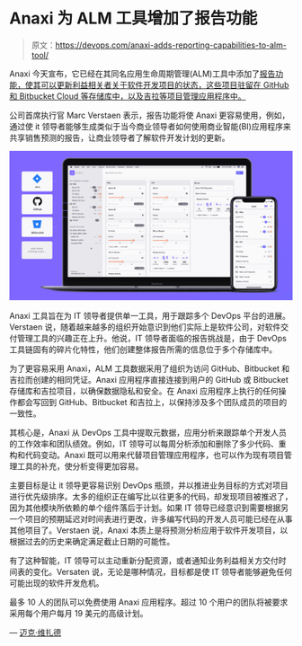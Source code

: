 # Anaxi 为 ALM 工具增加了报告功能

> 原文：<https://devops.com/anaxi-adds-reporting-capabilities-to-alm-tool/>

Anaxi 今天宣布，它已经在其同名应用生命周期管理(ALM)工具中添加了[报告功能，使其可以更新利益相关者关于软件开发项目的状态，这些项目驻留在 GitHub 和 Bitbucket Cloud 等存储库中，以及吉拉等项目管理应用程序中。](https://www.globenewswire.com/news-release/2019/10/17/1931468/0/en/Anaxi-Adds-Reporting-and-Sharing-Capabilities-to-Provide-Unprecedented-Visibility-into-Software-Development.html)

公司首席执行官 Marc Verstaen 表示，报告功能将使 Anaxi 更容易使用，例如，通过使 it 领导者能够生成类似于当今商业领导者如何使用商业智能(BI)应用程序来共享销售预测的报告，让商业领导者了解软件开发计划的更新。

![](img/0ffb73b9595b8e85c12487a80cb9b4bb.png)

Anaxi 工具旨在为 IT 领导者提供单一工具，用于跟踪多个 DevOps 平台的进展。Verstaen 说，随着越来越多的组织开始意识到他们实际上是软件公司，对软件交付管理工具的兴趣正在上升。他说，IT 领导者面临的报告挑战是，由于 DevOps 工具链固有的碎片化特性，他们创建整体报告所需的信息位于多个存储库中。

为了更容易采用 Anaxi，ALM 工具数据采用了组织为访问 GitHub、Bitbucket 和吉拉而创建的相同凭证。Anaxi 应用程序直接连接到用户的 GitHub 或 Bitbucket 存储库和吉拉项目，以确保数据隐私和安全。在 Anaxi 应用程序上执行的任何操作都会写回到 GitHub、Bitbucket 和吉拉上，以保持涉及多个团队成员的项目的一致性。

其核心是，Anaxi 从 DevOps 工具中提取元数据，应用分析来跟踪单个开发人员的工作效率和团队绩效。例如，IT 领导可以每周分析添加和删除了多少代码、重构和代码变动。Anaxi 既可以用来代替项目管理应用程序，也可以作为现有项目管理工具的补充，使分析变得更加容易。

主要目标是让 it 领导更容易识别 DevOps 瓶颈，并以推进业务目标的方式对项目进行优先级排序。太多的组织正在编写比以往更多的代码，却发现项目被推迟了，因为其他模块所依赖的单个组件落后于计划。如果 IT 领导已经意识到需要根据另一个项目的预期延迟对时间表进行更改，许多编写代码的开发人员可能已经在从事其他项目了。Verstaen 说，Anaxi 本质上是将预测分析应用于软件开发项目，以根据过去的历史来确定满足截止日期的可能性。

有了这种智能，IT 领导可以主动重新分配资源，或者通知业务利益相关方交付时间表的变化。Versaten 说，无论是哪种情况，目标都是使 IT 领导者能够避免任何可能出现的软件开发危机。

最多 10 人的团队可以免费使用 Anaxi 应用程序。超过 10 个用户的团队将被要求采用每个用户每月 19 美元的高级计划。

— [迈克·维扎德](https://devops.com/author/mike-vizard/)